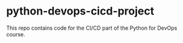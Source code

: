 # python-devops-cicd-project
This repo contains code for the CI/CD part of the Python for DevOps course.

